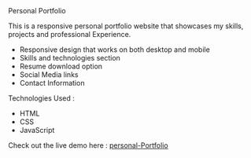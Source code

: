 <html>
  <head>Personal Portfolio</head>
  <p>This is a responsive personal portfolio website that showcases my skills, projects and professional Experience.</p>
  <ul>
    <li>Responsive design that works on both desktop and mobile</li>
    <li>Skills and technologies section</li>
    <li>Resume download option</li>
    <li>Social Media links</li>
    <li>Contact Information</li>
  </ul>

  <p>Technologies Used : </p>
  <ul>
    <li> HTML</li>
    <li>CSS</li>
    <li>JavaScript</li>
  </ul>
</html>

Check out the live demo here : [personal-Portfolio](https://saranyayanamadala.github.io/Personal-Portfolio/)
